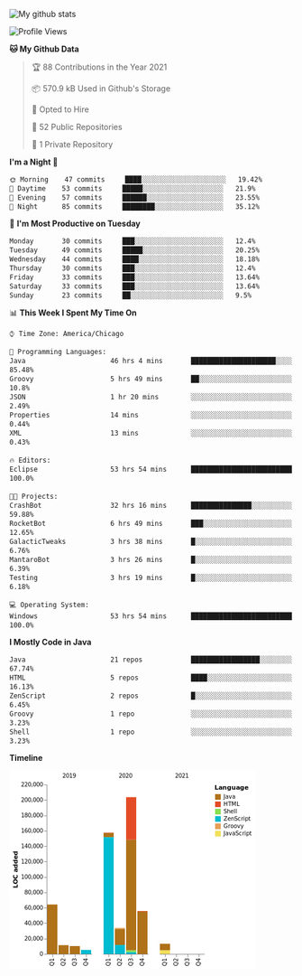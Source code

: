 ![My github stats](https://github-readme-stats.vercel.app/api?username=romvoid95&theme=gruvbox&include_all_commits=true&show_icons=true")

<!--START_SECTION:waka-->
![Profile Views](http://img.shields.io/badge/Profile%20Views-0-blue)

**🐱 My Github Data** 

> 🏆 88 Contributions in the Year 2021
 > 
> 📦 570.9 kB Used in Github's Storage 
 > 
> 💼 Opted to Hire
 > 
> 📜 52 Public Repositories 
 > 
> 🔑 1 Private Repository 
 > 
**I'm a Night 🦉** 

```text
🌞 Morning    47 commits     ████░░░░░░░░░░░░░░░░░░░░░   19.42% 
🌆 Daytime    53 commits     █████░░░░░░░░░░░░░░░░░░░░   21.9% 
🌃 Evening    57 commits     ██████░░░░░░░░░░░░░░░░░░░   23.55% 
🌙 Night      85 commits     ████████░░░░░░░░░░░░░░░░░   35.12%

```
📅 **I'm Most Productive on Tuesday** 

```text
Monday       30 commits     ███░░░░░░░░░░░░░░░░░░░░░░   12.4% 
Tuesday      49 commits     █████░░░░░░░░░░░░░░░░░░░░   20.25% 
Wednesday    44 commits     ████░░░░░░░░░░░░░░░░░░░░░   18.18% 
Thursday     30 commits     ███░░░░░░░░░░░░░░░░░░░░░░   12.4% 
Friday       33 commits     ███░░░░░░░░░░░░░░░░░░░░░░   13.64% 
Saturday     33 commits     ███░░░░░░░░░░░░░░░░░░░░░░   13.64% 
Sunday       23 commits     ██░░░░░░░░░░░░░░░░░░░░░░░   9.5%

```


📊 **This Week I Spent My Time On** 

```text
⌚︎ Time Zone: America/Chicago

💬 Programming Languages: 
Java                     46 hrs 4 mins       █████████████████████░░░░   85.48% 
Groovy                   5 hrs 49 mins       ██░░░░░░░░░░░░░░░░░░░░░░░   10.8% 
JSON                     1 hr 20 mins        ░░░░░░░░░░░░░░░░░░░░░░░░░   2.49% 
Properties               14 mins             ░░░░░░░░░░░░░░░░░░░░░░░░░   0.44% 
XML                      13 mins             ░░░░░░░░░░░░░░░░░░░░░░░░░   0.43%

🔥 Editors: 
Eclipse                  53 hrs 54 mins      █████████████████████████   100.0%

🐱‍💻 Projects: 
CrashBot                 32 hrs 16 mins      ███████████████░░░░░░░░░░   59.88% 
RocketBot                6 hrs 49 mins       ███░░░░░░░░░░░░░░░░░░░░░░   12.65% 
GalacticTweaks           3 hrs 38 mins       █░░░░░░░░░░░░░░░░░░░░░░░░   6.76% 
MantaroBot               3 hrs 26 mins       █░░░░░░░░░░░░░░░░░░░░░░░░   6.39% 
Testing                  3 hrs 19 mins       █░░░░░░░░░░░░░░░░░░░░░░░░   6.18%

💻 Operating System: 
Windows                  53 hrs 54 mins      █████████████████████████   100.0%

```

**I Mostly Code in Java** 

```text
Java                     21 repos            █████████████████░░░░░░░░   67.74% 
HTML                     5 repos             ████░░░░░░░░░░░░░░░░░░░░░   16.13% 
ZenScript                2 repos             █░░░░░░░░░░░░░░░░░░░░░░░░   6.45% 
Groovy                   1 repo              ░░░░░░░░░░░░░░░░░░░░░░░░░   3.23% 
Shell                    1 repo              ░░░░░░░░░░░░░░░░░░░░░░░░░   3.23%

```


**Timeline**

![Chart not found](https://raw.githubusercontent.com/ROMVoid95/ROMVoid95/master/charts/bar_graph.png) 


<!--END_SECTION:waka-->
